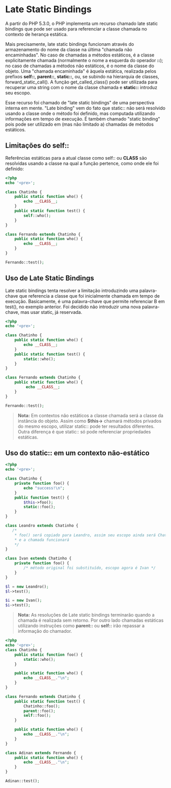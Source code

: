 # Late Static Bindings

A partir do PHP 5.3.0, o PHP implementa um recurso chamado late static bindings que pode ser usado para referenciar a classe chamada no contexto de herança estática.

Mais precisamente, late static bindings funcionam através do armazenamento do nome da classe na última "chamada não encaminhadas". No caso de chamadas a métodos estáticos, é a classe explicitamente chamada (normalmente o nome a esquerda do operador **::**); no caso de chamadas a métodos não estáticos, é o nome da classe do objeto. Uma "chamada encaminhada" é àquela estática, realizada pelos prefixos **self::**, **parent::**, **static::**, ou, se subindo na hierarquia de classes, forward_static_call(). A função get_called_class() pode ser utilizada para recuperar uma string com o nome da classe chamada e **static::** introduz seu escopo.

Esse recurso foi chamado de "late static bindings" de uma perspectiva interna em mente. "Late binding" vem do fato que static:: não será resolvido usando a classe onde o método foi definido, mas computada utilizando informações em tempo de execução. É também chamado "static binding" pois pode ser utilizado em (mas não limitado a) chamadas de métodos estáticos.

## Limitações do self::

Referências estáticas para a atual classe como self:: ou __CLASS__ são resolvidas usando a classe na qual a função pertence, como onde ele foi definido:

```php
<?php
echo '<pre>';

class Chatinho {
    public static function who() {
        echo __CLASS__;
    }
    public static function test() {
        self::who();
    }
}

class Fernando extends Chatinho {
    public static function who() {
        echo __CLASS__;
    }
}

Fernando::test();
```

## Uso de Late Static Bindings

Late static bindings tenta resolver a limitação introduzindo uma palavra-chave que referencia a classe que foi inicialmente chamada em tempo de execução. Basicamente, é uma palavra-chave que permite referenciar B em test(), no exemplo anterior. Foi decidido não introduzir uma nova palavra-chave, mas usar static, já reservada.

```php
<?php
echo '<pre>';

class Chatinho {
    public static function who() {
        echo __CLASS__;
    }
    public static function test() {
        static::who();
    }
}

class Fernando extends Chatinho {
    public static function who() {
         echo __CLASS__;
    }
}

Fernando::test();

```

> **Nota:** Em contextos não estáticos a classe chamada será a classe da instância do objeto. Assim como **$this->** chamará métodos privados do mesmo escopo, utilizar static:: pode ter resultados diferentes. Outra diferença é que static:: só pode referenciar propriedades estáticas.

## Uso do static:: em um contexto não-estático

```php
<?php
echo '<pre>';

class Chatinho {
    private function foo() {
        echo "success!\n";
    }
    public function test() {
        $this->foo();
        static::foo();
    }
}

class Leandro extends Chatinho {
   /*
    * foo() será copiado para Leandro, assim seu escopo ainda será Chatinho
    * e a chamada funcionará
	*/
}

class Ivan extends Chatinho {
    private function foo() {
        /* método original foi substituído, escopo agora é Ivan */
    }
}

$l = new Leandro();
$l->test();

$i = new Ivan();
$i->test();
```

> **Nota:** As resoluções de Late static bindings terminarão quando a chamada é realizada sem retorno. Por outro lado chamadas estáticas utilizando instruções como **parent::** ou **self::** irão repassar a informação do chamador.

```php
<?php
echo '<pre>';
class Chatinho {
    public static function foo() {
        static::who();
    }

    public static function who() {
        echo __CLASS__."\n";
    }
}

class Fernando extends Chatinho {
    public static function test() {
        Chatinho::foo();
        parent::foo();
        self::foo();
    }

    public static function who() {
        echo __CLASS__."\n";
    }
}

class Adinan extends Fernando {
    public static function who() {
        echo __CLASS__."\n";
    }
}

Adinan::test();

```
